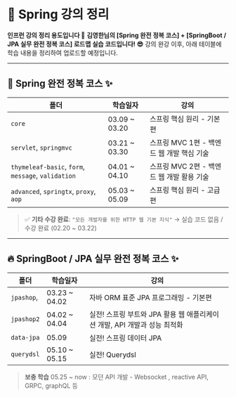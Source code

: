 # 🌱 Spring 강의 정리

**인프런 강의 정리 용도입니다 💪**
**김영한님의 \[Spring 완전 정복 코스] + \[SpringBoot / JPA 실무 완전 정복 코스] 로드맵 실습 코드입니다! 😎**
강의 완강 이후, 아래 테이블에 학습 내용을 정리하여 업로드할 예정입니다.

---

## 📘 Spring 완전 정복 코스 ✨

| 폴더                                                                                 | 학습일자                  | 강의                             |
| ----------------------------------------------------------------------------------------- | ---------------------------- | ---------------------------------------- |
| `core`                                                                                    | 03.09 \~ 03.20               | 스프링 핵심 원리 - 기본편                          |
| `servlet`, `springmvc`                                                    | 03.21 \~ 03.30               | 스프링 MVC 1편 - 백엔드 웹 개발 핵심 기술              | 
| `thymeleaf-basic`, `form`, `message`, `validation` | 04.01 \~ 04.10               | 스프링 MVC 2편 - 백엔드 웹 개발 활용 기술              | 
| `advanced`, `springtx`, `proxy`, `aop`                                                    | 05.03 \~ 05.09 | 스프링 핵심 원리 - 고급편                          |

> ✅ **기타 수강 완료**:
> `"모든 개발자를 위한 HTTP 웹 기본 지식"` → 실습 코드 없음 / 수강 완료 (02.20 \~ 03.22)

---

## 🔥 SpringBoot / JPA 실무 완전 정복 코스 ✨

| 폴더                        | 학습일자    | 강의                           |
| ------------------------------ | -------------- | ------------------------------------- |
|  `jpashop`,| 03.23 \~ 04.02 | 자바 ORM 표준 JPA 프로그래밍 - 기본편             |
| `jpashop2`                     | 04.02 \~ 04.04 | 실전! 스프링 부트와 JPA 활용 웹 애플리케이션 개발, API 개발과 성능 최적화    | 
| `data-jpa`                     | 05.09          | 실전! 스프링 데이터 JPA                       | 
| `querydsl`                     | 05.10 \~ 05.15 | 실전! Querydsl                          | 

>  **보충 학습**
> 05.25 ~ now : 모던 API 개발 - Websocket , reactive API, GRPC, graphQL 등

